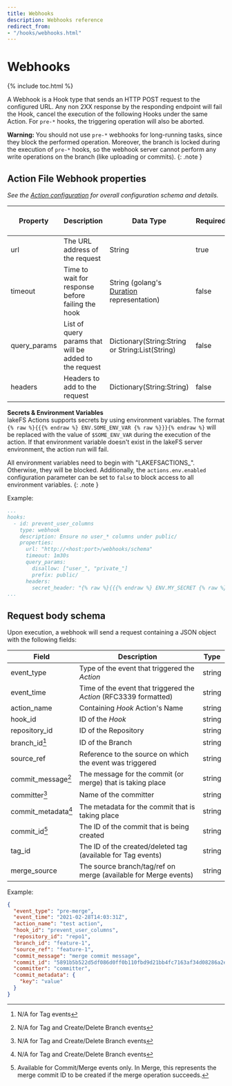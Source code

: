 ```yaml
---
title: Webhooks
description: Webhooks reference
redirect_from:
- "/hooks/webhooks.html"
---
```


# Webhooks

{% include toc.html %}

A Webhook is a Hook type that sends an HTTP POST request to the configured URL.
Any non 2XX response by the responding endpoint will fail the Hook, cancel the execution of the following Hooks
under the same Action. For `pre-*` hooks, the triggering operation will also be aborted.

**Warning:** You should not use `pre-*` webhooks for long-running tasks, since they block the performed operation.
Moreover, the branch is locked during the execution of `pre-*` hooks, so the webhook server cannot perform any write operations on the branch (like uploading or commits).
{: .note }

## Action File Webhook properties

_See the [Action configuration](./index.md#action-file) for overall configuration schema and details._

| Property     | Description                                            | Data Type                                                                                 | Required | Default Value | Env Vars Support |
|--------------|--------------------------------------------------------|-------------------------------------------------------------------------------------------|----------|---------------|------------------|
| url          | The URL address of the request                         | String                                                                                    | true     |               | no               |
| timeout      | Time to wait for response before failing the hook      | String (golang's [Duration](https://golang.org/pkg/time/#Duration.String) representation) | false    | 1 minute      | no               |
| query_params | List of query params that will be added to the request | Dictionary(String:String or String:List(String)                                           | false    |               | yes              |
| headers      | Headers to add to the request                          | Dictionary(String:String)                                                                 | false    |               | yes              |

**Secrets & Environment Variables**<br/>
lakeFS Actions supports secrets by using environment variables.
The format `{% raw %}{{{% endraw %} ENV.SOME_ENV_VAR {% raw %}}}{% endraw %}` will be replaced with the value of `$SOME_ENV_VAR`
during the execution of the action. If that environment variable doesn't exist in the lakeFS server environment, the action run will fail.

All environment variables need to begin with "LAKEFSACTIONS_". Otherwise, they will be blocked.
Additionally, the `actions.env.enabled` configuration parameter can be set to `false` to block access to all environment variables.
{: .note }

Example:

```yaml
...
hooks:
  - id: prevent_user_columns
    type: webhook
    description: Ensure no user_* columns under public/
    properties:
      url: "http://<host:port>/webhooks/schema"
      timeout: 1m30s
      query_params:
        disallow: ["user_", "private_"]
        prefix: public/
      headers:
        secret_header: "{% raw %}{{{% endraw %} ENV.MY_SECRET {% raw %}}}{% endraw %}"
...
```

## Request body schema
Upon execution, a webhook will send a request containing a JSON object with the following fields:

| Field               | Description                                                                | Type   |
|---------------------|----------------------------------------------------------------------------|--------|
| event_type          | Type of the event that triggered the _Action_                              | string |
| event_time          | Time of the event that triggered the _Action_ (RFC3339 formatted)          | string |
| action_name         | Containing _Hook_ Action's Name                                            | string |
| hook_id             | ID of the _Hook_                                                           | string |
| repository_id       | ID of the Repository                                                       | string |
| branch_id[^1]       | ID of the Branch                                                           | string |
| source_ref          | Reference to the source on which the event was triggered                   | string |
| commit_message[^2]  | The message for the commit (or merge) that is taking place                 | string |
| committer[^2]       | Name of the committer                                                      | string |
| commit_metadata[^2] | The metadata for the commit that is taking place                           | string |
| commit_id[^3]       | The ID of the commit that is being created                                 | string |
| tag_id              | The ID of the created/deleted tag (available for Tag events)               | string |
| merge_source        | The source branch/tag/ref on merge (available for Merge events)            | string |

[^1]: N/A for Tag events 
[^2]: N/A for Tag and Create/Delete Branch events  
[^3]: Available for Commit/Merge events only. In Merge, this represents the merge commit ID to be created if the merge operation succeeds.

Example:
```json
{
  "event_type": "pre-merge",
  "event_time": "2021-02-28T14:03:31Z",
  "action_name": "test action",
  "hook_id": "prevent_user_columns",
  "repository_id": "repo1",
  "branch_id": "feature-1",
  "source_ref": "feature-1",
  "commit_message": "merge commit message",
  "commit_id": "5891b5b522d5df086d0ff0b110fbd9d21bb4fc7163af34d08286a2e846f6be03",
  "committer": "committer",
  "commit_metadata": {
    "key": "value"
  }
}
```
